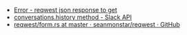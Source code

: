 - [Error - reqwest json response to get](https://www.reddit.com/r/rust/comments/gg98m0/error_reqwest_json_response_to_get/)
- [conversations.history method - Slack API](https://api.slack.com/methods/conversations.history)
- [reqwest/form.rs at master · seanmonstar/reqwest · GitHub](https://github.com/seanmonstar/reqwest/blob/master/examples/form.rs)
